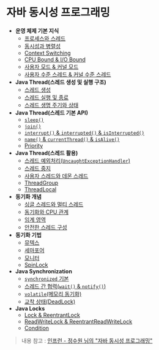 # 자바 동시성 프로그래밍

- **운영 체제 기본 지식**
  - [프로세스와 스레드](https://github.com/genesis12345678/TIL/blob/main/Java/reactive/os/ProcessThread.md)
  - [동시성과 병렬성](https://github.com/genesis12345678/TIL/blob/main/Java/reactive/os/Concurrency.md)
  - [Context Switching](https://github.com/genesis12345678/TIL/blob/main/Java/reactive/os/Context%20Switching.md)
  - [CPU Bound & I/O Bound](https://github.com/genesis12345678/TIL/blob/main/Java/reactive/os/Bound.md)
  - [사용자 모드 & 커널 모드](https://github.com/genesis12345678/TIL/blob/main/Java/reactive/os/KernelMode.md)
  - [사용자 수준 스레드 & 커널 수준 스레드](https://github.com/genesis12345678/TIL/blob/main/Java/reactive/os/LevelThread.md)
- **Java Thread(스레드 생성 및 실행 구조)**
  - [스레드 생성](https://github.com/genesis12345678/TIL/blob/main/Java/reactive/javathread/%EC%83%9D%EC%84%B1/%EC%8A%A4%EB%A0%88%EB%93%9C%EC%83%9D%EC%84%B1.md)
  - [스레드 실행 및 종료](https://github.com/genesis12345678/TIL/blob/main/Java/reactive/javathread/%EC%83%9D%EC%84%B1/startrun.md)
  - [스레드 생명 주기와 상태](https://github.com/genesis12345678/TIL/blob/main/Java/reactive/javathread/%EC%83%9D%EC%84%B1/state.md)
- **Java Thread(스레드 기본 API)**
  - [`sleep()`](https://github.com/genesis12345678/TIL/blob/main/Java/reactive/javathread/api/sleep.md)
  - [`join()`](https://github.com/genesis12345678/TIL/blob/main/Java/reactive/javathread/api/join.md)
  - [`interrupt()` & `interrupted()` & `isInterrupted()`](https://github.com/genesis12345678/TIL/blob/main/Java/reactive/javathread/api/interrupt.md)
  - [`name()` & `currentThread()` & `isAlive()`](https://github.com/genesis12345678/TIL/blob/main/Java/reactive/javathread/api/name.md)
  - [Priority](https://github.com/genesis12345678/TIL/blob/main/Java/reactive/javathread/api/Priority.md)
- **Java Thread(스레드 활용)**
  - [스레드 예외처리(`UncaughtExceptionHandler`)](https://github.com/genesis12345678/TIL/blob/main/Java/reactive/javathread/%ED%99%9C%EC%9A%A9/UncaughtExceptionHandler.md)
  - [스레드 중지](https://github.com/genesis12345678/TIL/blob/main/Java/reactive/javathread/%ED%99%9C%EC%9A%A9/stop.md)
  - [사용자 스레드와 데몬 스레드](https://github.com/genesis12345678/TIL/blob/main/Java/reactive/javathread/%ED%99%9C%EC%9A%A9/Daemod.md)
  - [ThreadGroup](https://github.com/genesis12345678/TIL/blob/main/Java/reactive/javathread/%ED%99%9C%EC%9A%A9/ThreadGroup.md)
  - [ThreadLocal](https://github.com/genesis12345678/TIL/blob/main/Java/reactive/javathread/%ED%99%9C%EC%9A%A9/ThreadLocal.md)
- **동기화 개념**
  - [싱글 스레드와 멀티 스레드](https://github.com/genesis12345678/TIL/blob/main/Java/reactive/synchronization/%EA%B0%9C%EB%85%90/singleMultiThread.md)
  - [동기화와 CPU 관계](https://github.com/genesis12345678/TIL/blob/main/Java/reactive/synchronization/%EA%B0%9C%EB%85%90/CPU.md)
  - [임계 영역](https://github.com/genesis12345678/TIL/blob/main/Java/reactive/synchronization/%EA%B0%9C%EB%85%90/CriticalSection.md)
  - [안전한 스레드 구성](https://github.com/genesis12345678/TIL/blob/main/Java/reactive/synchronization/%EA%B0%9C%EB%85%90/ThreadSafe.md)
- **동기화 기법**
  - [뮤텍스](https://github.com/genesis12345678/TIL/blob/main/Java/reactive/synchronization/%EA%B8%B0%EB%B2%95/Mutex.md)
  - [세마포어](https://github.com/genesis12345678/TIL/blob/main/Java/reactive/synchronization/%EA%B8%B0%EB%B2%95/Semaphore.md)
  - [모니터](https://github.com/genesis12345678/TIL/blob/main/Java/reactive/synchronization/%EA%B8%B0%EB%B2%95/Monitor.md)
  - [SpinLock](https://github.com/genesis12345678/TIL/blob/main/Java/reactive/synchronization/%EA%B8%B0%EB%B2%95/SpinLock.md)
- **Java Synchronization**
  - [`synchronized` 기본](https://github.com/genesis12345678/TIL/blob/main/Java/reactive/synchronization/javaSync/%EA%B8%B0%EB%B3%B8.md)
  - [스레드 간 협력(`wait()` & `notify()`)](https://github.com/genesis12345678/TIL/blob/main/Java/reactive/synchronization/javaSync/notify.md)
  - [`volatile`(메모리 동기화)](https://github.com/genesis12345678/TIL/blob/main/Java/reactive/synchronization/javaSync/volatile.md)
  - [교착 상태(DeadLock)](https://github.com/genesis12345678/TIL/blob/main/Java/reactive/synchronization/javaSync/Deadlock.md)
- **Java Locks**
  - [Lock & ReentrantLock](https://github.com/genesis12345678/TIL/blob/main/Java/reactive/locks/ReentrantLock.md)
  - [ReadWriteLock & ReentrantReadWriteLock](https://github.com/genesis12345678/TIL/blob/main/Java/reactive/locks/ReentrantReadWriteLock.md)
  - [Condition](https://github.com/genesis12345678/TIL/blob/main/Java/reactive/locks/Condition.md)

> 내용 참고 : [인프런 - 정수원 님의 "자바 동시성 프로그래밍"](https://www.inflearn.com/course/%EC%9E%90%EB%B0%94-%EB%8F%99%EC%8B%9C%EC%84%B1-%ED%94%84%EB%A1%9C%EA%B7%B8%EB%9E%98%EB%B0%8D-%EB%A6%AC%EC%95%A1%ED%8B%B0%EB%B8%8C-part1/dashboard)